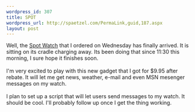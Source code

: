 ```yaml
--- 
wordpress_id: 307
title: SPOT
wordpress_url: http://spaetzel.com/PermaLink,guid,187.aspx
layout: post
---
```

Well, the <a href="http://www.msndirect.com/watches/abacus-wrist-net-round.htm">Spot
        Watch</a> that I ordered on Wednesday has finally arrived. It is sitting on its cradle
        charging away. Its been doing that since 11:30 this morning, I sure hope it finishes
        soon.<br />
        <br />
        I'm very excited to play with this new gadget that I got for $9.95 after rebate. It
        will let me get news, weather, e-mail and even MSN mesenger messages on my watch.<br />
        <br />
        I plan to set up a script that will let users send messages to my watch. It should
        be cool. I'll probably follow up once I get the thing working.<img width="0" height="0" src="http://spaetzel.com/aggbug.ashx?id=187" />
